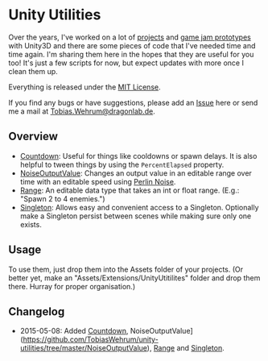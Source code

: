 # Unity Utilities

Over the years, I've worked on a lot of [projects](http://dragonlab.de/portfolio) and [game jam prototypes](http://blog.dragonlab.de/tag/unity) with Unity3D and there are some pieces of code that I've needed time and time again. I'm sharing them here in the hopes that they are useful for you too! It's just a few scripts for now, but expect updates with more once I clean them up.

Everything is released under the [MIT License](https://opensource.org/licenses/MIT).

If you find any bugs or have suggestions, please add an [Issue](https://github.com/TobiasWehrum/unity-utilities/issues) here or send me a mail at Tobias.Wehrum@dragonlab.de.

## Overview
* [Countdown](https://github.com/TobiasWehrum/unity-utilities/tree/master/Countdown): Useful for things like cooldowns or spawn delays. It is also helpful to tween things by using the `PercentElapsed` property.
* [NoiseOutputValue](https://github.com/TobiasWehrum/unity-utilities/tree/master/NoiseOutputValue): Changes an output value in an editable range over time with an editable speed using [Perlin Noise](http://docs.unity3d.com/ScriptReference/Mathf.PerlinNoise.html).
* [Range](https://github.com/TobiasWehrum/unity-utilities/tree/master/Range): An editable data type that takes an int or float range. (E.g.: "Spawn 2 to 4 enemies.")
* [Singleton](https://github.com/TobiasWehrum/unity-utilities/tree/master/Singleton): Allows easy and convenient access to a Singleton. Optionally make a Singleton persist between scenes while making sure only one exists.

## Usage

To use them, just drop them into the Assets folder of your projects. (Or better yet, make an "Assets/Extensions/UnityUtitilites" folder and drop them there. Hurray for proper organisation.)

## Changelog
* 2015-05-08: Added [Countdown](https://github.com/TobiasWehrum/unity-utilities/tree/master/Countdown), NoiseOutputValue](https://github.com/TobiasWehrum/unity-utilities/tree/master/NoiseOutputValue), [Range](https://github.com/TobiasWehrum/unity-utilities/tree/master/Range) and [Singleton](https://github.com/TobiasWehrum/unity-utilities/tree/master/Singleton).